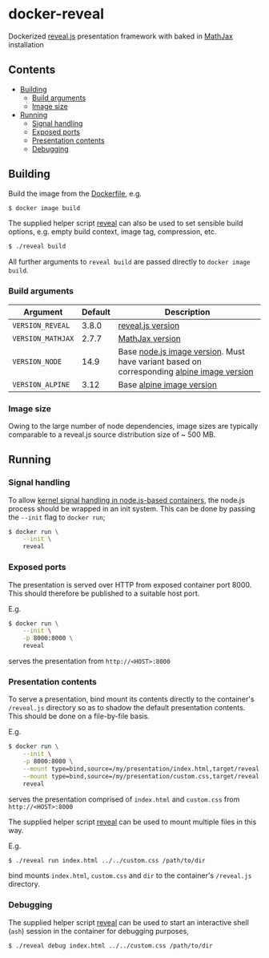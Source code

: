 # docker-reveal

Dockerized [reveal.js](https://github.com/hakimel/reveal.js/) presentation framework with baked in [MathJax](https://github.com/mathjax/MathJax) installation

## Contents

* [Building](#building)
    * [Build arguments](#build-arguments)
    * [Image size](#image-size)
* [Running](#running)
    * [Signal handling](#signal-handling)
    * [Exposed ports](#exposed-ports)
    * [Presentation contents](#presentation-contents)
    * [Debugging](#debugging)


## Building

Build the image from the [Dockerfile](./Dockerfile), e.g.

```sh
$ docker image build
```

The supplied helper script [reveal](./reveal) can also be used to set sensible build options, e.g. empty build context, image tag, compression, etc.

```sh
$ ./reveal build
```

All further arguments to `reveal build` are passed directly to `docker image build`.

### Build arguments

Argument           | Default | Description
-------------------|---------|-------------------------------------------------------------------
`VERSION_REVEAL`   | 3.8.0   | [reveal.js version](https://github.com/hakimel/reveal.js/releases)
`VERSION_MATHJAX`  | 2.7.7   | [MathJax version](https://github.com/mathjax/MathJax-src/releases)
`VERSION_NODE`     | 14.9    | Base [node.js image version](https://hub.docker.com/_/node). Must have variant based on corresponding [alpine image version](https://hub.docker.com/_/alpine)
`VERSION_ALPINE`   | 3.12    | Base [alpine image version](https://hub.docker.com/_/alpine)

### Image size

Owing to the large number of node dependencies, image sizes are typically comparable to a reveal.js source distribution size of ~ 500 MB.

## Running

### Signal handling

To allow [kernel signal handling in node.js-based containers](https://github.com/nodejs/docker-node/blob/master/docs/BestPractices.md#handling-kernel-signals), the node.js process should be wrapped in an init system. This can be done by passing the `--init` flag to `docker run`;

```sh
$ docker run \
    --init \
    reveal
```

### Exposed ports

The presentation is served over HTTP from exposed container port 8000. This should therefore be published to a suitable host port.

E.g.

```sh
$ docker run \
    --init \
    -p 8000:8000 \
    reveal
```

serves the presentation from `http://<HOST>:8000`

### Presentation contents

To serve a presentation, bind mount its contents directly to the container's `/reveal.js` directory so as to shadow the default presentation contents. This should be done on a file-by-file basis.

E.g.

```sh
$ docker run \
    --init \
    -p 8000:8000 \
    --mount type=bind,source=/my/presentation/index.html,target/reveal.js/index.html \
    --mount type=bind,source=/my/presentation/custom.css,target/reveal.js/custom.css \
    reveal
```

serves the presentation comprised of `index.html` and `custom.css` from `http://<HOST>:8000`

The supplied helper script [reveal](./reveal) can be used to mount multiple files in this way.

E.g.

```sh
$ ./reveal run index.html ../../custom.css /path/to/dir
```

bind mounts `index.html`, `custom.css` and `dir` to the container's `/reveal.js` directory.

### Debugging

The supplied helper script [reveal](./reveal) can be used to start an interactive shell (`ash`) session in the container for debugging purposes,

```sh
$ ./reveal debug index.html ../../custom.css /path/to/dir
```
